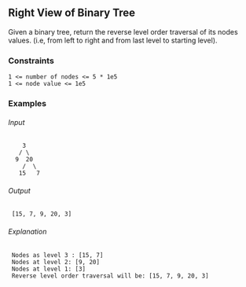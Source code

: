 ## Right View of Binary Tree
Given a binary tree, return the reverse level order traversal of its nodes values. (i.e, from left to right and from last level to starting level).

### Constraints
```
1 <= number of nodes <= 5 * 1e5
1 <= node value <= 1e5
```

### Examples
###### Input
```
    3
   / \
  9  20
    /  \
   15   7
```
###### Output
```
 [15, 7, 9, 20, 3]
```
###### Explanation
```
 Nodes as level 3 : [15, 7]
 Nodes at level 2: [9, 20]
 Nodes at level 1: [3]
 Reverse level order traversal will be: [15, 7, 9, 20, 3]
```
